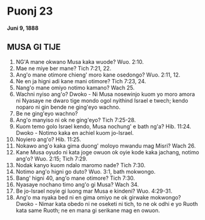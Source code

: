 # Puonj 23
**Juni 9, 1888**

## MUSA GI TIJE

1. NG'A mane okwano Musa kaka wuode? Wuo. 2:10.
2. Mae ne miye ber mane? Tich 7:21, 22.
3. Ang'o mane otimore chieng' moro kane osedongo? Wuo. 2:11, 12.
4. Ne en ja higni adi kane mani otimore? Tich 7:23, 24.
5. Nang'o mane omiyo notimo kamano? Wach 25.
6. Wachni nyiso ang'o? Dwoko - Ni Musa nosewinjo kuom yo moro amora ni Nyasaye ne dwaro tige mondo ogol nyithind Israel e twech; kendo noparo ni gin bende ne ging'eyo wachno.
7. Be ne ging'eyo wachno?
8. Ang'o manyiso ni ok ne ging'eyo? Tich 7:25-28.
9. Kuom temo golo Israel kendo, Musa nochung' e bath ng'a? Hib. 11:24. Dwoko - Notimo kaka en achiel kuom jo-Israel.
10. Noyiero ang'o? Hib. 11:25.
11. Nokawo ang'o kaka gima duong' moloyo mwandu mag Misri? Wach 26.
12. Kane Musa oyudo ni kata joge owuon ok oyie kode kaka jachang, notimo ang'o? Wuo. 2:15; Tich 7:29.
13. Nodak kanyo kuom ndalo maromo nade? Tich 7:30.
14. Notimo ang'o higni go duto? Wuo. 3:1, bath mokwongo.
15. Bang' higni 40, ang'o mane otimore? Tich 7:30.
16. Nyasaye nochano timo ang'o gi Musa? Wach 34.
17. Be jo-Israel noyie gi luong mar Musa e kindeni? Wuo. 4:29-31.
18. Ang'o ma nyaka bed ni en gima omiyo ne ok girwake mokwongo? Dwoko - Nimar kata obedo ni ne oseketi ni tich, to ne ok odhi e yo Ruoth kata same Ruoth; ne en mana gi serikane mag en owuon.